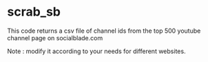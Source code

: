 # scrab_sb

This code returns a csv file of channel ids 
from the top 500 youtube channel page on
socialblade.com 

 
Note : modify it according to your needs for different websites.